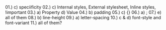 01.) c) speciificity
02.) c) Internal styles, External stylesheet, Inline styles, !important
03.) a) Property d) Value
04.) b) padding
05.) c) {}
06.) a) ;
07.) e) all of them
08.) b) line-height
09.) a) letter-spacing
10.) c & d) font-style and font-variant
11.) all of them?